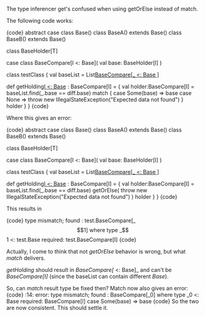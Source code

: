 The type inferencer get's confused when using getOrElse instead of match.

The following code works:

{code}
abstract case class Base()
class BaseA() extends Base()
class BaseB() extends Base()

class BaseHolder[T]

case class BaseCompare[I <: Base]( val base: BaseHolder[I] )

class testClass {
  val baseList = List[BaseCompare[_ <: Base ]]()

  def getHolding[I <: Base]( diff:BaseCompare[I] ) : BaseCompare[I] = {
    val holder:BaseCompare[I] = baseList.find(_.base == diff.base) match {
      case Some(base) => base
      case None => throw new IllegalStateException("Expected data not found")
    }
    holder
  }
}
{code}

Where this gives an error:

{code}
abstract case class Base()
class BaseA() extends Base()
class BaseB() extends Base()

class BaseHolder[T]

case class BaseCompare[I <: Base]( val base: BaseHolder[I] )

class testClass {
  val baseList = List[BaseCompare[_ <: Base ]]()

  def getHolding[I <: Base]( diff:BaseCompare[I] ) : BaseCompare[I] = {
    val holder:BaseCompare[I] = baseList.find(_.base == diff.base) getOrElse(
      throw new IllegalStateException("Expected data not found")
    )
    holder
  }
}
{code}

This results in

{code}
type mismatch;
 found   : test.BaseCompare[_$$1] where type _$$1 <: test.Base
 required: test.BaseCompare[I]
{code}


Actually, I come to think that not _getOrElse_ behavior is wrong, but what _match_ delivers.

_getHolding_ should result in _BaseCompare[_ <: Base]_ and can't be _BaseCompare[I]_ (since the baseList can contain different _Base_).

So, can _match_ result type be fixed then?
Match now also gives an error:
{code}
<console>:14: error: type mismatch;
 found   : BaseCompare[_0] where type _0 <: Base
 required: BaseCompare[I]
             case Some(base) => base
{code}
So the two are now consistent. This should settle it.
